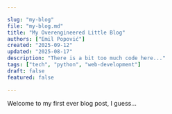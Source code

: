 ```yaml
---

slug: "my-blog"
file: "my-blog.md"
title: "My Overengineered Little Blog"
authors: ["Emil Popović"]
created: "2025-09-12"
updated: "2025-08-17"
description: "There is a bit too much code here..."
tags: ["tech", "python", "web-development"]
draft: false
featured: false

---
```


Welcome to my first ever blog post, I guess...
